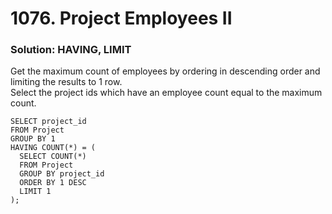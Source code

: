 # 1076. Project Employees II

### Solution: HAVING, LIMIT

Get the maximum count of employees by ordering in descending order and limiting the results to 1 row.  
Select the project ids which have an employee count equal to the maximum count.  

```
SELECT project_id
FROM Project
GROUP BY 1
HAVING COUNT(*) = (
  SELECT COUNT(*) 
  FROM Project
  GROUP BY project_id
  ORDER BY 1 DESC
  LIMIT 1
);
```